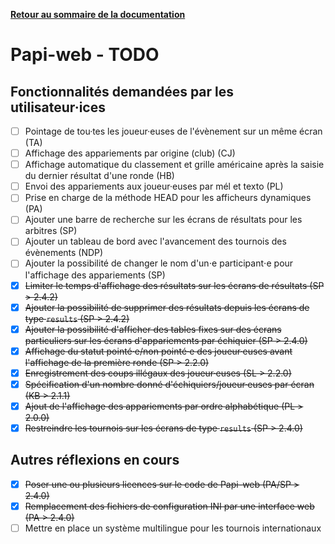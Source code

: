 **[Retour au sommaire de la documentation](../README.md)**

# Papi-web - TODO

## Fonctionnalités demandées par les utilisateur·ices

- [ ] Pointage de tou·tes les joueur·euses de l'évènement sur un même écran (TA)
- [ ] Affichage des appariements par origine (club) (CJ)
- [ ] Affichage automatique du classement et grille américaine après la saisie du dernier résultat d'une ronde (HB)
- [ ] Envoi des appariements aux joueur·euses par mél et texto (PL)
- [ ] Prise en charge de la méthode HEAD pour les afficheurs dynamiques (PA)
- [ ] Ajouter une barre de recherche sur les écrans de résultats pour les arbitres (SP)
- [ ] Ajouter un tableau de bord avec l'avancement des tournois des évènements (NDP)
- [ ] Ajouter la possibilité de changer le nom d'un⋅e participant⋅e pour l'affichage des appariements (SP)
- [X] ~~Limiter le temps d'affichage des résultats sur les écrans de résultats (SP > 2.4.2)~~
- [X] ~~Ajouter la possibilité de supprimer des résultats depuis les écrans de type `results` (SP > 2.4.2)~~
- [X] ~~Ajouter la possibilité d'afficher des tables fixes sur des écrans particuliers sur les écrans d'appariements par échiquier (SP > 2.4.0)~~
- [x] ~~Affichage du statut pointé·e/non pointé·e des joueur·euses avant l'affichage de la première ronde (SP > 2.2.0)~~
- [x] ~~Enregistrement des coups illégaux des joueur·euses (SL > 2.2.0)~~
- [x] ~~Spécification d'un nombre donné d'échiquiers/joueur·euses par écran (KB > 2.1.1)~~
- [x] ~~Ajout de l'affichage des appariements par ordre alphabétique (PL > 2.0.0)~~
- [x] ~~Restreindre les tournois sur les écrans de type `results` (SP > 2.4.0)~~

## Autres réflexions en cours

- [X] ~~Poser une ou plusieurs licences sur le code de Papi-web (PA/SP > 2.4.0)~~
- [X] ~~Remplacement des fichiers de configuration INI par une interface web (PA > 2.4.0)~~
- [ ] Mettre en place un système multilingue pour les tournois internationaux
